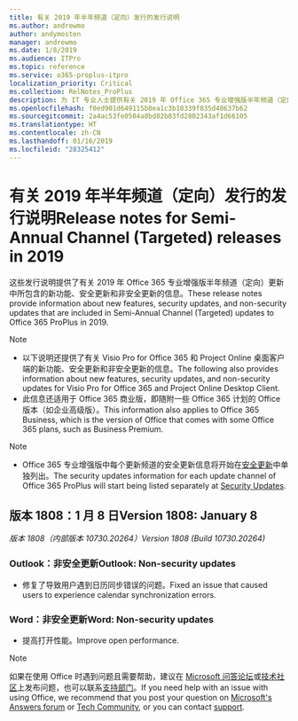 ```yaml
---
title: 有关 2019 年半年频道（定向）发行的发行说明
ms.author: andrewmo
author: andymosten
manager: andrewmo
ms.date: 1/8/2019
ms.audience: ITPro
ms.topic: reference
ms.service: o365-proplus-itpro
localization_priority: Critical
ms.collection: RelNotes_ProPlus
description: 为 IT 专业人士提供有关 2019 年 Office 365 专业增强版半年频道（定向）发行的发行说明
ms.openlocfilehash: f0ed901d649115b8ea1c3b18339f835d48637b62
ms.sourcegitcommit: 2a4ac53fe0504a8bd82b83fd2802343af1d66105
ms.translationtype: HT
ms.contentlocale: zh-CN
ms.lasthandoff: 01/16/2019
ms.locfileid: "28325412"
---
```

# <a name="release-notes-for-semi-annual-channel-targeted-releases-in-2019"></a><span data-ttu-id="c232d-103">有关 2019 年半年频道（定向）发行的发行说明</span><span class="sxs-lookup"><span data-stu-id="c232d-103">Release notes for Semi-Annual Channel (Targeted) releases in 2019</span></span>

<span data-ttu-id="c232d-104">这些发行说明提供了有关 2019 年 Office 365 专业增强版半年频道（定向）更新中所包含的新功能、安全更新和非安全更新的信息。</span><span class="sxs-lookup"><span data-stu-id="c232d-104">These release notes provide information about new features, security updates, and non-security updates that are included in Semi-Annual Channel (Targeted) updates to Office 365 ProPlus in 2019.</span></span>
 
> [!NOTE]
> - <span data-ttu-id="c232d-105">以下说明还提供了有关 Visio Pro for Office 365 和 Project Online 桌面客户端的新功能、安全更新和非安全更新的信息。</span><span class="sxs-lookup"><span data-stu-id="c232d-105">The following also provides information about new features, security updates, and non-security updates for Visio Pro for Office 365 and Project Online Desktop Client.</span></span>
> - <span data-ttu-id="c232d-106">此信息还适用于 Office 365 商业版，即随附一些 Office 365 计划的 Office 版本（如企业高级版）。</span><span class="sxs-lookup"><span data-stu-id="c232d-106">This information also applies to Office 365 Business, which is the version of Office that comes with some Office 365 plans, such as Business Premium.</span></span>

 
> [!NOTE]
> - <span data-ttu-id="c232d-107">Office 365 专业增强版中每个更新频道的安全更新信息将开始在[安全更新](office365-proplus-security-updates.md)中单独列出。</span><span class="sxs-lookup"><span data-stu-id="c232d-107">The security updates information for each update channel of Office 365 ProPlus will start being listed separately at [Security Updates](office365-proplus-security-updates.md).</span></span>


## <a name="version-1808-january-8"></a><span data-ttu-id="c232d-108">版本 1808：1 月 8 日</span><span class="sxs-lookup"><span data-stu-id="c232d-108">Version 1808: January 8</span></span>
<span data-ttu-id="c232d-109">*版本 1808（内部版本 10730.20264）*</span><span class="sxs-lookup"><span data-stu-id="c232d-109">*Version 1808 (Build 10730.20264)*</span></span> 

### <a name="outlook-non-security-updates"></a><span data-ttu-id="c232d-110">Outlook：非安全更新</span><span class="sxs-lookup"><span data-stu-id="c232d-110">Outlook: Non-security updates</span></span> 

- <span data-ttu-id="c232d-111">修复了导致用户遇到日历同步错误的问题。</span><span class="sxs-lookup"><span data-stu-id="c232d-111">Fixed an issue that caused users to experience calendar synchronization errors.</span></span>

### <a name="word-non-security-updates"></a><span data-ttu-id="c232d-112">Word：非安全更新</span><span class="sxs-lookup"><span data-stu-id="c232d-112">Word: Non-security updates</span></span>

- <span data-ttu-id="c232d-113">提高打开性能。</span><span class="sxs-lookup"><span data-stu-id="c232d-113">Improve open performance.</span></span>


> [!NOTE]
> <span data-ttu-id="c232d-114">如果在使用 Office 时遇到问题且需要帮助，建议在 [Microsoft 问答论坛](https://answers.microsoft.com/)或[技术社区](https://techcommunity.microsoft.com/)上发布问题，也可以联系[支持部门](https://support.microsoft.com/contactus)。</span><span class="sxs-lookup"><span data-stu-id="c232d-114">If you need help with an issue with using Office, we recommend that you post your question on [Microsoft's Answers forum](https://answers.microsoft.com/) or [Tech Community](https://techcommunity.microsoft.com/), or you can contact [support](https://support.microsoft.com/contactus).</span></span>